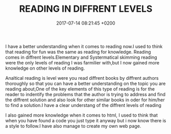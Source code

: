 ﻿---
layout: post
title:  "READING IN DIFFRENT LEVELS"
date:   2017-07-14 08:21:45 +0200
categories: 
---

I have a better understanding when it comes to reading now.I used to think that reading for fun was the same as reading for knowledge.
Reading comes in diffrent levels.Elementary and Systermatical skimming reading were the only levels of reading I was farmilier with,but I now gained more knowledge on other levels of reading.

Analtical reading is level were you read diffrent books by diffrent authors thoroughly so that you can have a better understanding on the topic you are reading about,One of the key elements of this type of reading is for the reader to indentify the problems that the author is trying to address and find the diffrent solution and also look for other similar books in oder for him/her to find a solution.I have a clear understang of the diffrent levels of reading

I also gained more knowledge when it comes to html, I used to think that when you have found a code you just type it anyway but i now know there is a style to follow.I have also manage to create my own web page.  
